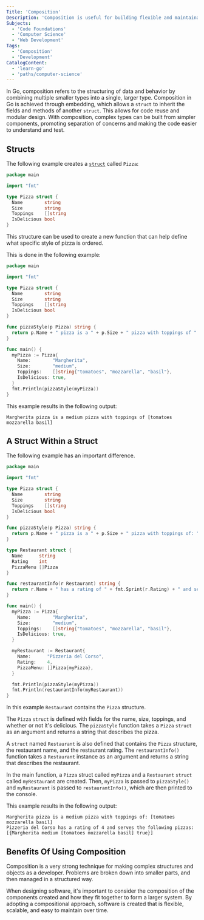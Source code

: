 ```yaml
---
Title: 'Composition'
Description: 'Composition is useful for building flexible and maintainable code.'
Subjects:
  - 'Code Foundations'
  - 'Computer Science'
  - 'Web Development'
Tags:
  - 'Composition'
  - 'Development'
CatalogContent:
  - 'learn-go'
  - 'paths/computer-science'
---
```


In Go, composition refers to the structuring of data and behavior by combining multiple smaller types into a single, larger type. Composition in Go is achieved through embedding, which allows a `struct` to inherit the fields and methods of another `struct`. This allows for code reuse and modular design. With composition, complex types can be built from simpler components, promoting separation of concerns and making the code easier to understand and test.

## Structs

The following example creates a [`struct`](https://www.codecademy.com/resources/docs/go/data-types) called `Pizza`:

```go
package main

import "fmt"

type Pizza struct {
  Name        string
  Size        string
  Toppings    []string
  IsDelicious bool
}
```

This structure can be used to create a new function that can help define what specific style of pizza is ordered.

This is done in the following example:

```go
package main

import "fmt"

type Pizza struct {
  Name        string
  Size        string
  Toppings    []string
  IsDelicious bool
}

func pizzaStyle(p Pizza) string {
  return p.Name + " pizza is a " + p.Size + " pizza with toppings of " + fmt.Sprint(p.Toppings)
}

func main() {
  myPizza := Pizza{
    Name:        "Margherita",
    Size:        "medium",
    Toppings:    []string{"tomatoes", "mozzarella", "basil"},
    IsDelicious: true,
  }
  fmt.Println(pizzaStyle(myPizza))
}
```

This example results in the following output:

```shell
Margherita pizza is a medium pizza with toppings of [tomatoes mozzarella basil]
```

## A Struct Within a Struct

The following example has an important difference.

```go
package main

import "fmt"

type Pizza struct {
  Name        string
  Size        string
  Toppings    []string
  IsDelicious bool
}

func pizzaStyle(p Pizza) string {
  return p.Name + " pizza is a " + p.Size + " pizza with toppings of: " + fmt.Sprint(p.Toppings)
}

type Restaurant struct {
  Name      string
  Rating    int
  PizzaMenu []Pizza
}

func restaurantInfo(r Restaurant) string {
  return r.Name + " has a rating of " + fmt.Sprint(r.Rating) + " and serves the following pizzas: " + fmt.Sprint(r.PizzaMenu)
}

func main() {
  myPizza := Pizza{
    Name:        "Margherita",
    Size:        "medium",
    Toppings:    []string{"tomatoes", "mozzarella", "basil"},
    IsDelicious: true,
  }

  myRestaurant := Restaurant{
    Name:      "Pizzeria del Corso",
    Rating:    4,
    PizzaMenu: []Pizza{myPizza},
  }

  fmt.Println(pizzaStyle(myPizza))
  fmt.Println(restaurantInfo(myRestaurant))
}
```

In this example `Restaurant` contains the `Pizza` structure.

The `Pizza` `struct` is defined with fields for the name, size, toppings, and whether or not it's delicious. The `pizzaStyle` function takes a `Pizza` `struct` as an argument and returns a string that describes the pizza.

A `struct` named `Restaurant` is also defined that contains the `Pizza` structure, the restaurant name, and the restaurant rating. The `restaurantInfo()` function takes a `Restaurant` instance as an argument and returns a string that describes the restaurant.

In the main function, a `Pizza` struct called `myPizza` and a `Restaurant` `struct` called `myRestaurant` are created. Then, `myPizza` is passed to `pizzaStyle()` and `myRestaurant` is passed to `restaurantInfo()`, which are then printed to the console.

This example results in the following output:

```shell
Margherita pizza is a medium pizza with toppings of: [tomatoes mozzarella basil]
Pizzeria del Corso has a rating of 4 and serves the following pizzas: [{Margherita medium [tomatoes mozzarella basil] true}]
```

## Benefits Of Using Composition

Composition is a very strong technique for making complex structures and objects as a developer. Problems are broken down into smaller parts, and then managed in a structured way.

When designing software, it's important to consider the composition of the components created and how they fit together to form a larger system. By adopting a compositional approach, software is created that is flexible, scalable, and easy to maintain over time.

